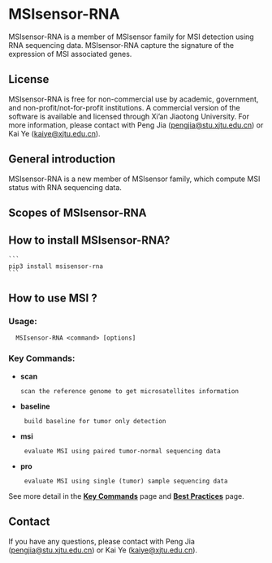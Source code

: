 # MSIsensor-RNA
MSIsensor-RNA is a member of MSIsensor family for MSI detection using RNA sequencing data. MSIsensor-RNA
 capture the signature of the expression of MSI associated genes.  


## License

MSIsensor-RNA is free for non-commercial use
by academic, government, and non-profit/not-for-profit institutions. A
commercial version of the software is available and licensed through
Xi’an Jiaotong University. For more information, please contact with
Peng Jia (pengjia@stu.xjtu.edu.cn) or Kai Ye (kaiye@xjtu.edu.cn).




## General introduction

MSIsensor-RNA is a new member of MSIsensor family, which compute MSI status with RNA sequencing data.

## Scopes of MSIsensor-RNA



## How to install MSIsensor-RNA?
    ```
    pip3 install msisensor-rna
    ```
 
## How to use MSI ? 

### Usage:   
   
      MSIsensor-RNA <command> [options]

### Key Commands:

* **scan**
	  
      scan the reference genome to get microsatellites information

* **baseline**

	   build baseline for tumor only detection

* **msi**

	   evaluate MSI using paired tumor-normal sequencing data

* **pro**

	   evaluate MSI using single (tumor) sample sequencing data 

See more detail in the **[Key Commands](https://github.com/xjtu-omics/MSIsensor-RNA/wiki/Key-Commands)** page and **[Best Practices](https://github.com/xjtu-omics/MSIsensor-RNA/wiki/Best-Practices)** page.



## Contact

If you have any questions, please contact with Peng Jia (pengjia@stu.xjtu.edu.cn) or Kai Ye (kaiye@xjtu.edu.cn).



